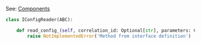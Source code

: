 
See: [Components](../../../toolkit_api/python/components)

```python
class IConfigReader(ABC):

    def read_config_(self, correlation_id: Optional[str], parameters: ConfigParams) -> ConfigParams:
        raise NotImplementedError('Method from interface definition')

```

